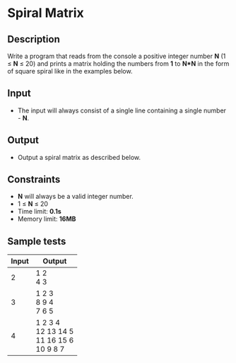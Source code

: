 # Spiral Matrix

## Description
Write a program that reads from the console a positive integer number **N** (1 &#8804; **N** &#8804; 20)
 and prints a matrix holding the numbers from **1** to **N*N** in the form of square spiral like in the examples below.

## Input
- The input will always consist of a single line containing a single number - **N**.

## Output
- Output a spiral matrix as described below.

## Constraints
- **N** will always be a valid integer number.
- 1 &#8804; **N** &#8804; 20
- Time limit: **0.1s**
- Memory limit: **16MB**

## Sample tests

|     Input      |                      Output                      |
|----------------|--------------------------------------------------|
|2               |1 2<br/>4 3                                       |
|3               |1 2 3<br/>8 9 4<br/>7 6 5                         |
|4               |1 2 3 4<br/>12 13 14 5<br/>11 16 15 6<br/>10 9 8 7|